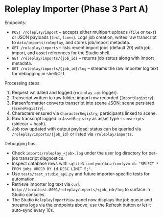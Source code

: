 # Roleplay Importer (Phase 3 Part A)

Endpoints:
- `POST /roleplay/import` – accepts either multipart uploads (`file` or `text`) or JSON payloads (`text`, `lines`). Logs job creation, writes raw transcript to `data/imports/roleplay`, and stores job/import metadata.
- `GET /roleplay/imports` – lists recent import jobs (default 20) with job, import, and asset references for the Studio shell.
- `GET /roleplay/imports/{job_id}` – returns job status along with import metadata.
- `GET /roleplay/imports/{job_id}/log` – streams the raw importer log text for debugging in shell/CLI.

Processing steps:
1. Request validated and logged (`roleplay_api` logger).
2. Transcript written to raw folder; import row recorded (`ImportRegistry`).
3. Parser/formatter converts transcript into scene JSON; scene persisted (`SceneRegistry`).
4. Characters ensured via `CharacterRegistry`; participants linked to scene.
5. Raw transcript logged in `AssetRegistry` as asset type `transcripts` (sidecar + hash).
6. Job row updated with output payload; status can be queried via `/roleplay/imports/{job_id}` or listed via `/roleplay/imports`.

Debugging tips:
- Check `imports/roleplay_<job>.log` under the user log directory for per-job transcript diagnostics.
- Inspect database rows with `sqlite3 comfyvn/data/comfyvn.db "SELECT * FROM jobs ORDER BY id DESC LIMIT 5;"`.
- Use `tests/test_studio_api.py` and future importer-specific tests for automation.
- Retrieve importer log text via `curl http://localhost:8001/roleplay/imports/<job_id>/log` to surface in Studio consoles.
- The Studio `RoleplayImportView` panel now displays the job queue and streams logs via the endpoints above; use the Refresh button or let it auto-sync every 10s.
